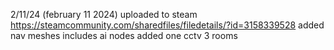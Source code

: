 2/11/24 (february 11 2024)
uploaded to steam https://steamcommunity.com/sharedfiles/filedetails/?id=3158339528
added nav meshes includes ai nodes
added one cctv
3 rooms
